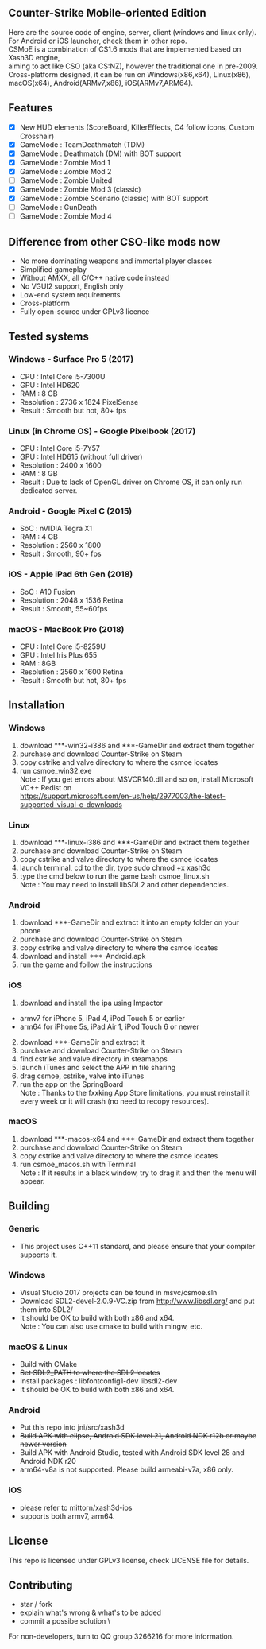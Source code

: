 ## Counter-Strike Mobile-oriented Edition
Here are the source code of engine, server, client (windows and linux only). \
For Android or iOS launcher, check them in other repo. \
CSMoE is a combination of CS1.6 mods that are implemented based on Xash3D engine, \
aiming to act like CSO (aka CS:NZ), however the traditional one in pre-2009. \
Cross-platform designed, it can be run on Windows(x86,x64), Linux(x86), macOS(x64), Android(ARMv7,x86), iOS(ARMv7,ARM64).

## Features
* [x] New HUD elements (ScoreBoard, KillerEffects, C4 follow icons, Custom Crosshair)
* [x] GameMode : TeamDeathmatch (TDM)
* [x] GameMode : Deathmatch (DM) with BOT support
* [x] GameMode : Zombie Mod 1
* [x] GameMode : Zombie Mod 2
* [ ] GameMode : Zombie United
* [x] GameMode : Zombie Mod 3 (classic)
* [x] GameMode : Zombie Scenario (classic) with BOT support
* [ ] GameMode : GunDeath
* [ ] GameMode : Zombie Mod 4

## Difference from other CSO-like mods now
* No more dominating weapons and immortal player classes
* Simplified gameplay
* Without AMXX, all C/C++ native code instead
* No VGUI2 support, English only
* Low-end system requirements
* Cross-platform
* Fully open-source under GPLv3 licence

## Tested systems
### Windows - Surface Pro 5 (2017)
* CPU : Intel Core i5-7300U
* GPU : Intel HD620
* RAM : 8 GB
* Resolution : 2736 x 1824 PixelSense
* Result : Smooth but hot, 80+ fps
### Linux (in Chrome OS) - Google Pixelbook (2017)
* CPU : Intel Core i5-7Y57
* GPU : Intel HD615 (without full driver)
* Resolution : 2400 x 1600
* RAM : 8 GB
* Result : Due to lack of OpenGL driver on Chrome OS, it can only run dedicated server.
### Android - Google Pixel C (2015)
* SoC : nVIDIA Tegra X1
* RAM : 4 GB
* Resolution : 2560 x 1800
* Result : Smooth, 90+ fps
### iOS - Apple iPad 6th Gen (2018)
* SoC : A10 Fusion
* Resolution : 2048 x 1536 Retina
* Result : Smooth, 55~60fps
### macOS - MacBook Pro (2018)
* CPU : Intel Core i5-8259U
* GPU : Intel Iris Plus 655
* RAM : 8GB
* Resolution : 2560 x 1600 Retina
* Result : Smooth but hot, 80+ fps

## Installation
### Windows
1. download ***-win32-i386 and ***-GameDir and extract them together
2. purchase and download Counter-Strike on Steam
3. copy cstrike and valve directory to where the csmoe locates
4. run csmoe_win32.exe \
Note : If you get errors about MSVCR140.dll and so on, install Microsoft VC++ Redist on \
https://support.microsoft.com/en-us/help/2977003/the-latest-supported-visual-c-downloads
### Linux
1. download ***-linux-i386 and ***-GameDir and extract them together
2. purchase and download Counter-Strike on Steam
3. copy cstrike and valve directory to where the csmoe locates
4. launch terminal, cd to the dir, type 
  sudo chmod +x xash3d
5. type the cmd below to run the game
  bash csmoe_linux.sh \
Note : You may need to install libSDL2 and other dependencies.
### Android
1. download ***-GameDir and extract it into an empty folder on your phone
2. purchase and download Counter-Strike on Steam
3. copy cstrike and valve directory to where the csmoe locates
4. download and install ***-Android.apk
5. run the game and follow the instructions
### iOS
1. download and install the ipa using Impactor 
  * armv7 for iPhone 5, iPad 4, iPod Touch 5 or earlier
  * arm64 for iPhone 5s, iPad Air 1, iPod Touch 6 or newer
2. download ***-GameDir and extract it
3. purchase and download Counter-Strike on Steam
4. find cstrike and valve directory in steamapps
5. launch iTunes and select the APP in file sharing
6. drag csmoe, cstrike, valve into iTunes
7. run the app on the SpringBoard \
Note : Thanks to the fxxking App Store limitations, you must reinstall it every week or it will crash (no need to recopy resources).
### macOS
1. download ***-macos-x64 and ***-GameDir and extract them together
2. purchase and download Counter-Strike on Steam
3. copy cstrike and valve directory to where the csmoe locates
4. run csmoe_macos.sh with Terminal \
Note : If it results in a black window, try to drag it and then the menu will appear.

## Building
### Generic
- This project uses C++11 standard, and please ensure that your compiler supports it.
### Windows
- Visual Studio 2017 projects can be found in msvc/csmoe.sln
- Download SDL2-devel-2.0.9-VC.zip from http://www.libsdl.org/ and put them into SDL2/
- It should be OK to build with both x86 and x64. \
  Note : You can also use cmake to build with mingw, etc.
### macOS & Linux
- Build with CMake
- ~~Set SDL2_PATH to where the SDL2 locates~~
- Install packages : libfontconfig1-dev libsdl2-dev
- It should be OK to build with both x86 and x64.
### Android
- Put this repo into jni/src/xash3d
- ~~Build APK with elipse, Android SDK level 21, Android NDK r12b or maybe newer version~~
- Build APK with Android Studio, tested with Android SDK level 28 and Android NDK r20
- arm64-v8a is not supported. Please build armeabi-v7a, x86 only.
### iOS
- please refer to mittorn/xash3d-ios
- supports both armv7, arm64.

## License
This repo is licensed under GPLv3 license, check LICENSE file for details.

## Contributing
* star / fork
* explain what's wrong & what's to be added
* commit a possibe solution \

 For non-developers, turn to QQ group 3266216 for more information.
